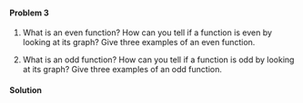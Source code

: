 <div class="alert alert-warning" role="alert">
<h4 class="alert-heading">Problem 3</h4>

1. What is an even function? How can you tell if a function is even by looking at its graph? Give three examples of an even function.

2. What is an odd function? How can you tell if a function is odd by looking at its graph? Give three examples of an odd function.

</div>

<div class="alert alert-success" role="alert">
<h4 class="alert-heading">Solution</h4>



</div>

